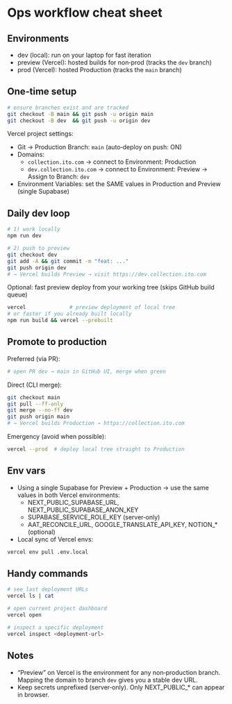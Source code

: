 # Ops workflow cheat sheet

## Environments
- dev (local): run on your laptop for fast iteration
- preview (Vercel): hosted builds for non‑prod (tracks the `dev` branch)
- prod (Vercel): hosted Production (tracks the `main` branch)

## One‑time setup
```bash
# ensure branches exist and are tracked
git checkout -B main && git push -u origin main
git checkout -B dev  && git push -u origin dev
```
Vercel project settings:
- Git → Production Branch: `main` (auto‑deploy on push: ON)
- Domains:
  - `collection.ito.com` → connect to Environment: Production
  - `dev.collection.ito.com` → connect to Environment: Preview → Assign to Branch: `dev`
- Environment Variables: set the SAME values in Production and Preview (single Supabase)

## Daily dev loop
```bash
# 1) work locally
npm run dev

# 2) push to preview
git checkout dev
git add -A && git commit -m "feat: ..."
git push origin dev
# → Vercel builds Preview → visit https://dev.collection.ito.com
```

Optional: fast preview deploy from your working tree (skips GitHub build queue)
```bash
vercel              # preview deployment of local tree
# or faster if you already built locally
npm run build && vercel --prebuilt
```

## Promote to production
Preferred (via PR):
```bash
# open PR dev → main in GitHub UI, merge when green
```
Direct (CLI merge):
```bash
git checkout main
git pull --ff-only
git merge --no-ff dev
git push origin main
# → Vercel builds Production → https://collection.ito.com
```
Emergency (avoid when possible):
```bash
vercel --prod  # deploy local tree straight to Production
```

## Env vars
- Using a single Supabase for Preview + Production → use the same values in both Vercel environments:
  - NEXT_PUBLIC_SUPABASE_URL, NEXT_PUBLIC_SUPABASE_ANON_KEY
  - SUPABASE_SERVICE_ROLE_KEY (server‑only)
  - AAT_RECONCILE_URL, GOOGLE_TRANSLATE_API_KEY, NOTION_* (optional)
- Local sync of Vercel envs:
```bash
vercel env pull .env.local
```

## Handy commands
```bash
# see last deployment URLs
vercel ls | cat

# open current project dashboard
vercel open

# inspect a specific deployment
vercel inspect <deployment-url>
```

## Notes
- “Preview” on Vercel is the environment for any non‑production branch. Mapping the domain to branch `dev` gives you a stable dev URL.
- Keep secrets unprefixed (server‑only). Only NEXT_PUBLIC_* can appear in browser.
